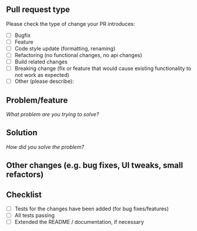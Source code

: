 ## Pull request type
Please check the type of change your PR introduces:
- [ ] Bugfix
- [ ] Feature
- [ ] Code style update (formatting, renaming)
- [ ] Refactoring (no functional changes, no api changes)
- [ ] Build related changes
- [ ] Breaking change (fix or feature that would cause existing functionality to not work as expected)
- [ ] Other (please describe):
## Problem/feature
_What problem are you trying to solve?_

## Solution
_How did you solve the problem?_

## Other changes (e.g. bug fixes, UI tweaks, small refactors)
## Checklist
- [ ] Tests for the changes have been added (for bug fixes/features)
- [ ] All tests passing
- [ ] Extended the README / documentation, if necessary

